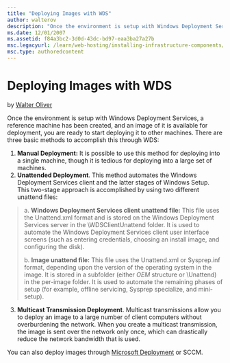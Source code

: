 ```yaml
---
title: "Deploying Images with WDS"
author: walterov
description: "Once the environment is setup with Windows Deployment Services, a reference machine has been created, and an image of it is available for deployment, you are..."
ms.date: 12/01/2007
ms.assetid: f84a3bc2-3d0d-43dc-bd97-eaa3ba27a27b
msc.legacyurl: /learn/web-hosting/installing-infrastructure-components/deploying-images-with-wds
msc.type: authoredcontent
---
```

Deploying Images with WDS
====================
by [Walter Oliver](https://github.com/walterov)

Once the environment is setup with Windows Deployment Services, a reference machine has been created, and an image of it is available for deployment, you are ready to start deploying it to other machines. There are three basic methods to accomplish this through WDS:

1. **Manual Deployment:** It is possible to use this method for deploying into a single machine, though it is tedious for deploying into a large set of machines. 
2. **Unattended Deployment**. This method automates the Windows Deployment Services client and the latter stages of Windows Setup. This two-stage approach is accomplished by using two different unattend files:

> a. **Windows Deployment Services client unattend file:** This file uses the Unattend.xml format and is stored on the Windows Deployment Services server in the \WDSClientUnattend folder. It is used to automate the Windows Deployment Services client user interface screens (such as entering credentials, choosing an install image, and configuring the disk).  
>   
> b. **Image unattend file:** This file uses the Unattend.xml or Sysprep.inf format, depending upon the version of the operating system in the image. It is stored in a subfolder (either $OEM$ structure or \Unattend) in the per-image folder. It is used to automate the remaining phases of setup (for example, offline servicing, Sysprep specialize, and mini-setup).


3. **Multicast Transmission Deployment**. Multicast transmissions allow you to deploy an image to a large number of client computers without overburdening the network. When you create a multicast transmission, the image is sent over the network only once, which can drastically reduce the network bandwidth that is used. 

You can also deploy images through [Microsoft Deployment](https://technet.microsoft.com/en-us/solutionaccelerators/bb963909.aspx) or SCCM.
  
